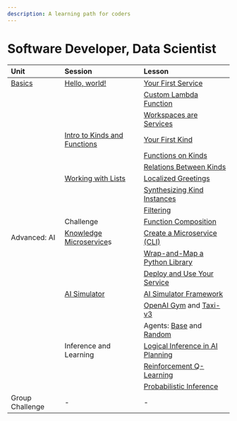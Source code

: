 ```yaml
---
description: A learning path for coders
---
```


# Software Developer, Data Scientist

| Unit | Session | Lesson |
| :--- | :--- | :--- |
| [Basics](../basics/) | [Hello, world!](../basics/hello-world/) | [Your First Service](../basics/hello-world/creating-your-first-service.md) |
|  |  | [Custom Lambda Function](../basics/hello-world/custom-function-using-a-javascript-lambda.md) |
|  |  | [Workspaces are Services](../basics/hello-world/workspaces-are-services.md) |
|  | [Intro to Kinds and Functions](../basics/using-kinds-and-function-to-build-a-knowledge-graph/) | [Your First Kind](../basics/using-kinds-and-function-to-build-a-knowledge-graph/calculate-age-using-dob-example.md) |
|  |  | [Functions on Kinds](../basics/using-kinds-and-function-to-build-a-knowledge-graph/age.md) |
|  |  | [Relations Between Kinds](../basics/using-kinds-and-function-to-build-a-knowledge-graph/relations.md) |
|  | [Working with Lists](../basics/working-with-lists/) | [Localized Greetings](../basics/working-with-lists/localized-greetings.md) |
|  |  | [Synthesizing Kind Instances](../basics/working-with-lists/combining-and-adding-example.md) |
|  |  | [Filtering](../basics/working-with-lists/filtering.md)  |
|  | Challenge | [Function Composition](../basics/microservices-examples/) |
| Advanced: AI | [Knowledge Microservice](../advanced/developer-steel-thread/)s | [Create a Microservice \(CLI\)](../advanced/developer-steel-thread/create-a-microservice-using-the-cli.md) |
|  |  | [Wrap-and-Map a Python Library](../advanced/developer-steel-thread/wrap-and-map-a-library.md) |
|  |  | [Deploy and Use Your Service](../advanced/developer-steel-thread/deploy-and-use-your-service.md) |
|  | [AI Simulator](../../product-guide/platform-features/ai-simulator-framework.md) | [AI Simulator Framework](../../product-guide/reference-guide/ai-simulator-framework/) |
|  |  | [OpenAI Gym](../../product-guide/reference-guide/ai-simulator-framework/simulators/openai-gym/) and [Taxi-v3](../../product-guide/reference-guide/ai-simulator-framework/simulators/openai-gym/taxi-v3-environment.md) |
|  |  | Agents: [Base](../../product-guide/reference-guide/ai-simulator-framework/base-agent.md) and [Random](../../product-guide/reference-guide/ai-simulator-framework/simulators/openai-gym/random-agent.md) |
|  | Inference and Learning | [Logical Inference in AI Planning](../advanced/inference/logical-inference-and-ai-planning.md) |
|  |  | [Reinforcement Q-Learning](../advanced/learning/reinforcement-learning-q-learning-with-open-ai-taxi.md) |
|  |  | [Probabilistic Inference](../advanced/inference/probabilistic-inference-and-causal-networks.md) |
| Group Challenge |  - | - |


